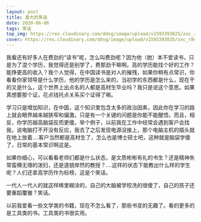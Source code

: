 ```yaml
---
layout: post
title: 莫大的笑话
date: 2020-06-06
tags: 笑话
top_img: https://res.cloudinary.com/ddsg/image/upload/v1593393825/zxc_r8ed87.jpg
cover: https://res.cloudinary.com/ddsg/image/upload/v1593393825/zxc_r8ed87.jpg
---
```

我看还有好多人在费劲的“读书”呢，怎么叫费劲呢？因为他（她）本不爱读书，只是为了混个学历，我觉得还是别学了，费那劲干嘛啊。高的学历能找个好的工作？能挣更高的收入？我个人觉得，在中国读书是对人的摧残，如果你稍有点常识，你看看你家领导是什么学历，他的学历是怎么来的，当初学的东西都是什么，现在干的又是什么，这个世界上出点名的人都是高材生毕业吗？我只是说这个意思。如果真想要那个证，花点钱托点关系买个证得了嘛。

学习只是增加知识，在中国，这个知识里包含太多的政治因素，因此你在学习的路上就会眼界越来越狭窄和偏激。只是有一个关键的问题是你能不能醒悟。而且，相反，你学历越高脑袋反而更傻。举个例子，以前我在工作中经常会遇到客户会找我，说电脑打不开没有反应，我去了之后发现电源没接上，那个电脑主机的插头就在地上放着....客户当然都是高材生了，怎么也是博士硕士吧，这种就是脑袋学傻了，日常的基本常识啊这是。  

如果你细心，可以看看老师们都是什么状态，是文质彬彬有礼的书生？还是精神失常蛮横无理的泼妇，还是道貌岸然的教授？....这样的状态下能教出什么样的学生呢？人们还拿高学历作为标榜，这是个笑话。  

一代人一代人的就这样稀里糊涂的，自己的大脑被学校洗的很傻了，自己的孩子还要重蹈覆辙？笑话。  

以前我爱看一些文学类的书籍，现在不怎么看了，那些书变的无趣了。看的更多的是工具类的书。工具类的书很实用。
